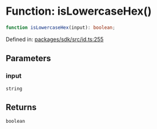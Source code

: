 # Function: isLowercaseHex()

```ts
function isLowercaseHex(input): boolean;
```

Defined in: [packages/sdk/src/id.ts:255](https://github.com/towns-protocol/towns/blob/0db1fd0ac7258e8db8cedfb6183e8eade8284fa1/packages/sdk/src/id.ts#L255)

## Parameters

### input

`string`

## Returns

`boolean`
